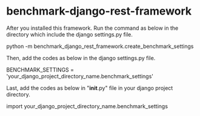 # benchmark-django-rest-framework

After you installed this framework. Run the command as below in the directory which include the django settings.py file.

python -m benchmark_django_rest_framework.create_benchmark_settings

Then, add the codes as below in the django settings.py file.

BENCHMARK_SETTINGS = 'your_django_project_directory_name.benchmark_settings'

Last, add the codes as below in "__init__.py" file in your django project directory.

import your_django_project_directory_name.benchmark_settings
